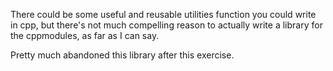There could be some useful and reusable utilities function you could write in cpp,
but there's not much compelling reason to actually write a library for the cppmodules,
as far as I can say.

Pretty much abandoned this library after this exercise.
